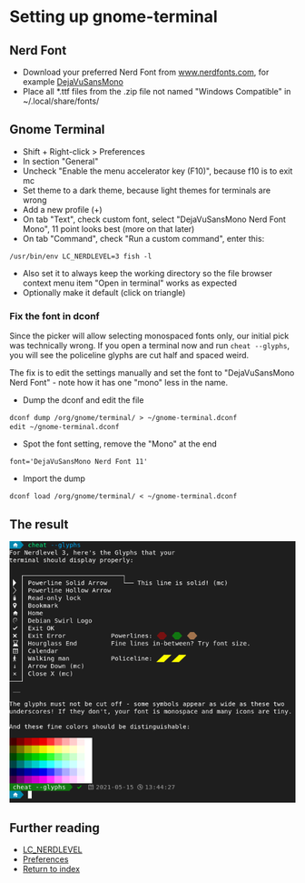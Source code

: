 # Setting up gnome-terminal

## Nerd Font

 * Download your preferred Nerd Font from www.nerdfonts.com, for example [DejaVuSansMono](https://github.com/ryanoasis/nerd-fonts/releases/download/v2.1.0/DejaVuSansMono.zip)
 * Place all \*.ttf files from the .zip file not named "Windows Compatible" in ~/.local/share/fonts/

## Gnome Terminal
 * Shift + Right-click > Preferences
 * In section "General"
  * Uncheck "Enable the menu accelerator key (F10)", because f10 is to exit mc
  * Set theme to a dark theme, because light themes for terminals are wrong
 * Add a new profile (+)
  * On tab "Text", check custom font, select "DejaVuSansMono Nerd Font Mono", 11 point looks best (more on that later)
  * On tab "Command", check "Run a custom command", enter this:
```
/usr/bin/env LC_NERDLEVEL=3 fish -l
```
  * Also set it to always keep the working directory so the file browser context menu item "Open in terminal" works as expected
  * Optionally make it default (click on triangle)

### Fix the font in dconf
Since the picker will allow selecting monospaced fonts only, our initial pick was technically wrong. If you open a terminal now and run `cheat --glyphs`, you will see the policeline glyphs are cut half and spaced weird.

The fix is to edit the settings manually and set the font to "DejaVuSansMono Nerd Font" - note how it has one "mono" less in the name.

 * Dump the dconf and edit the file
```
dconf dump /org/gnome/terminal/ > ~/gnome-terminal.dconf
edit ~/gnome-terminal.dconf
```
 * Spot the font setting, remove the "Mono" at the end
```
font='DejaVuSansMono Nerd Font 11'
```
* Import the dump
```
dconf load /org/gnome/terminal/ < ~/gnome-terminal.dconf
```
## The result
![Result](images/setup-gnome-terminal-complete.png)

## Further reading
 * [LC_NERDLEVEL](introducing-nerdlevel.md)
 * [Preferences](preferences.md)
 * [Return to index](index.md)

